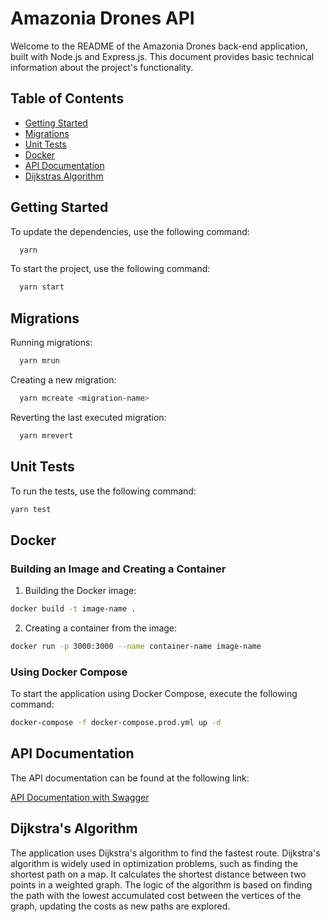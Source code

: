 # Amazonia Drones API

Welcome to the README of the Amazonia Drones back-end application, built with Node.js and Express.js. This document provides basic technical information about the project's functionality.

## Table of Contents

- [Getting Started](#getting-started)
- [Migrations](#migrations)
- [Unit Tests](#unit-tests)
- [Docker](#docker)
- [API Documentation](#api-documentation)
- [Dijkstras Algorithm](#dijkstras-algorithm)

## Getting Started

To update the dependencies, use the following command:

```bash
  yarn
````

To start the project, use the following command:

```bash
  yarn start
````

## Migrations

Running migrations:

```bash
  yarn mrun
````
Creating a new migration:
```bash
  yarn mcreate <migration-name>
````
Reverting the last executed migration:
```bash
  yarn mrevert
````

## Unit Tests

To run the tests, use the following command:

```bash
yarn test
````
## Docker

### Building an Image and Creating a Container

1. Building the Docker image:
```bash
docker build -t image-name .
````
2. Creating a container from the image:
```bash
docker run -p 3000:3000 --name container-name image-name
````
### Using Docker Compose

To start the application using Docker Compose, execute the following command:
```bash
docker-compose -f docker-compose.prod.yml up -d
````
## API Documentation

The API documentation can be found at the following link:

[API Documentation with Swagger](https://teste-0sg8.onrender.com/api-docs)

## Dijkstra's Algorithm

The application uses Dijkstra's algorithm to find the fastest route. Dijkstra's algorithm is widely used in optimization problems, such as finding the shortest path on a map. It calculates the shortest distance between two points in a weighted graph. The logic of the algorithm is based on finding the path with the lowest accumulated cost between the vertices of the graph, updating the costs as new paths are explored.
